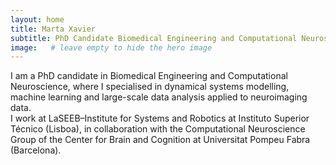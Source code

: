 ```yaml
---
layout: home
title: Marta Xavier
subtitle: PhD Candidate Biomedical Engineering and Computational Neuroscience
image:   # leave empty to hide the hero image
---
```


I am a PhD candidate in Biomedical Engineering and Computational Neuroscience, where I specialised in dynamical systems modelling, machine learning and large-scale data analysis applied to neuroimaging data.  
I work at LaSEEB–Institute for Systems and Robotics at Instituto Superior Técnico (Lisboa), in collaboration with the Computational Neuroscience Group of the Center for Brain and Cognition at Universitat Pompeu Fabra (Barcelona).
